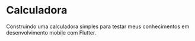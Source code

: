 # Calculadora

Construindo uma calculadora simples para testar meus conhecimentos em desenvolvimento mobile com Flutter.

